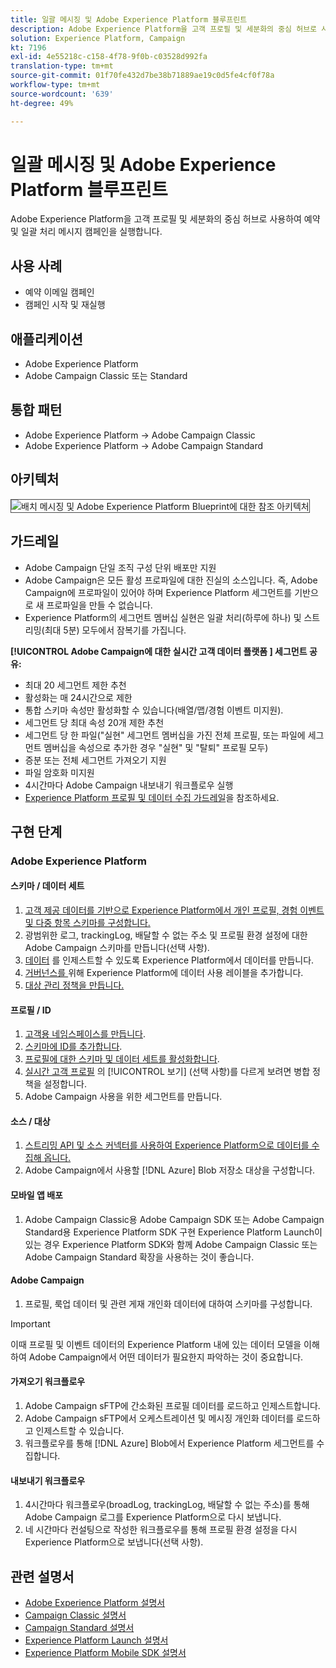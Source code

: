 ```yaml
---
title: 일괄 메시징 및 Adobe Experience Platform 블루프린트
description: Adobe Experience Platform을 고객 프로필 및 세분화의 중심 허브로 사용하여 예약 및 일괄 처리 메시지 캠페인을 실행합니다.
solution: Experience Platform, Campaign
kt: 7196
exl-id: 4e55218c-c158-4f78-9f0b-c03528d992fa
translation-type: tm+mt
source-git-commit: 01f70fe432d7be38b71889ae19c0d5fe4cf0f78a
workflow-type: tm+mt
source-wordcount: '639'
ht-degree: 49%

---
```


# 일괄 메시징 및 Adobe Experience Platform 블루프린트

Adobe Experience Platform을 고객 프로필 및 세분화의 중심 허브로 사용하여 예약 및 일괄 처리 메시지 캠페인을 실행합니다.

## 사용 사례

* 예약 이메일 캠페인
* 캠페인 시작 및 재실행

## 애플리케이션

* Adobe Experience Platform
* Adobe Campaign Classic 또는 Standard

## 통합 패턴

* Adobe Experience Platform → Adobe Campaign Classic
* Adobe Experience Platform → Adobe Campaign Standard

## 아키텍처

<img src="assets/aepbatch.svg" alt="배치 메시징 및 Adobe Experience Platform Blueprint에 대한 참조 아키텍처" style="border:1px solid #4a4a4a" />

## 가드레일

* Adobe Campaign 단일 조직 구성 단위 배포만 지원
* Adobe Campaign은 모든 활성 프로파일에 대한 진실의 소스입니다. 즉, Adobe Campaign에 프로파일이 있어야 하며 Experience Platform 세그먼트를 기반으로 새 프로파일을 만들 수 없습니다.
* Experience Platform의 세그먼트 멤버십 실현은 일괄 처리(하루에 하나) 및 스트리밍(최대 5분) 모두에서 잠복기를 가집니다.

**[!UICONTROL Adobe Campaign에 대한 실시간 고객 데이터 플랫폼 ] 세그먼트 공유:**

* 최대 20 세그먼트 제한 추천
* 활성화는 매 24시간으로 제한
* 통합 스키마 속성만 활성화할 수 있습니다(배열/맵/경험 이벤트 미지원).
* 세그먼트 당 최대 속성 20개 제한 추천
* 세그먼트 당 한 파일(&quot;실현&quot; 세그먼트 멤버십을 가진 전체 프로필, 또는 파일에 세그먼트 멤버십을 속성으로 추가한 경우 &quot;실현&quot; 및 &quot;탈퇴&quot; 프로필 모두)
* 증분 또는 전체 세그먼트 가져오기 지원
* 파일 암호화 미지원
* 4시간마다 Adobe Campaign 내보내기 워크플로우 실행
* [Experience Platform 프로필 및 데이터 수집 가드레일](https://experienceleague.adobe.com/docs/experience-platform/profile/guardrails.html?lang=ko)을 참조하세요.

## 구현 단계

### Adobe Experience Platform

#### 스키마 / 데이터 세트

1. [고객 제공 데이터를 기반으로 Experience Platform에서 개인 프로필, 경험 이벤트 및 다중 항목 스키마를 구성합니다.](https://experienceleague.adobe.com/docs/platform-learn/tutorials/schemas/create-a-schema.html)
1. 광범위한 로그, trackingLog, 배달할 수 없는 주소 및 프로필 환경 설정에 대한 Adobe Campaign 스키마를 만듭니다(선택 사항).
1. [데이터](https://experienceleague.adobe.com/docs/platform-learn/tutorials/data-ingestion/create-datasets-and-ingest-data.html) 를 인제스트할 수 있도록 Experience Platform에서 데이터를 만듭니다.
1. [거버넌스를 ](https://experienceleague.adobe.com/docs/platform-learn/tutorials/data-governance/classify-data-using-governance-labels.html) 위해 Experience Platform에 데이터 사용 레이블을 추가합니다.
1. [대상 관리 정책을 만듭니다.](https://experienceleague.adobe.com/docs/platform-learn/tutorials/data-governance/create-data-usage-policies.html)

#### 프로필 / ID

1. [고객용 네임스페이스를 만듭니다](https://experienceleague.adobe.com/docs/platform-learn/tutorials/identities/label-ingest-and-verify-identity-data.html).
1. [스키마에 ID를 추가합니다](https://experienceleague.adobe.com/docs/platform-learn/tutorials/identities/label-ingest-and-verify-identity-data.html).
1. [프로필에 대한 스키마 및 데이터 세트를 활성화합니다](https://experienceleague.adobe.com/docs/platform-learn/tutorials/profiles/bring-data-into-the-real-time-customer-profile.html).
1. [실시간 고객 프로필](https://experienceleague.adobe.com/docs/platform-learn/tutorials/profiles/create-merge-policies.html) 의  [!UICONTROL 보기] (선택 사항)를 다르게 보려면 병합 정책을 설정합니다.
1. Adobe Campaign 사용을 위한 세그먼트를 만듭니다.

#### 소스 / 대상

1. [스트리밍 API 및 소스 커넥터를 사용하여 Experience Platform으로 데이터를 수집해 옵니다.](https://experienceleague.adobe.com/?recommended=ExperiencePlatform-D-1-2020.1.dataingestion)
1. Adobe Campaign에서 사용할 [!DNL Azure] Blob 저장소 대상을 구성합니다.

#### 모바일 앱 배포

1. Adobe Campaign Classic용 Adobe Campaign SDK 또는 Adobe Campaign Standard용 Experience Platform SDK 구현 Experience Platform Launch이 있는 경우 Experience Platform SDK와 함께 Adobe Campaign Classic 또는 Adobe Campaign Standard 확장을 사용하는 것이 좋습니다.

#### Adobe Campaign

1. 프로필, 룩업 데이터 및 관련 게재 개인화 데이터에 대하여 스키마를 구성합니다.

>[!IMPORTANT]
>
>이때 프로필 및 이벤트 데이터의 Experience Platform 내에 있는 데이터 모델을 이해하여 Adobe Campaign에서 어떤 데이터가 필요한지 파악하는 것이 중요합니다.

#### 가져오기 워크플로우

1. Adobe Campaign sFTP에 간소화된 프로필 데이터를 로드하고 인제스트합니다.
1. Adobe Campaign sFTP에서 오케스트레이션 및 메시징 개인화 데이터를 로드하고 인제스트할 수 있습니다.
1. 워크플로우를 통해 [!DNL Azure] Blob에서 Experience Platform 세그먼트를 수집합니다.

#### 내보내기 워크플로우

1. 4시간마다 워크플로우(broadLog, trackingLog, 배달할 수 없는 주소)를 통해 Adobe Campaign 로그를 Experience Platform으로 다시 보냅니다.
1. 네 시간마다 컨설팅으로 작성한 워크플로우를 통해 프로필 환경 설정을 다시 Experience Platform으로 보냅니다(선택 사항).


## 관련 설명서

* [Adobe Experience Platform 설명서](https://experienceleague.adobe.com/docs/experience-platform.html?lang=ko)
* [Campaign Classic 설명서](https://experienceleague.adobe.com/docs/campaign-classic.html?lang=ko)
* [Campaign Standard 설명서](https://experienceleague.adobe.com/docs/campaign-standard.html?lang=ko)
* [Experience Platform Launch 설명서](https://experienceleague.adobe.com/docs/launch.html?lang=ko)
* [Experience Platform Mobile SDK 설명서](https://experienceleague.adobe.com/docs/mobile.html?lang=ko)
